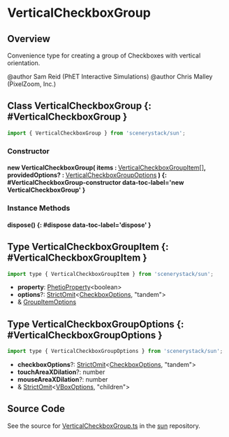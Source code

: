 # VerticalCheckboxGroup

## Overview

Convenience type for creating a group of Checkboxes with vertical orientation.

@author Sam Reid (PhET Interactive Simulations)
@author Chris Malley (PixelZoom, Inc.)

## Class VerticalCheckboxGroup {: #VerticalCheckboxGroup }


```js
import { VerticalCheckboxGroup } from 'scenerystack/sun';
```
### Constructor

#### new VerticalCheckboxGroup( items : <span style="font-weight: 400;">[VerticalCheckboxGroupItem](../sun/VerticalCheckboxGroup.md#VerticalCheckboxGroupItem)[]</span>, providedOptions? : <span style="font-weight: 400;">[VerticalCheckboxGroupOptions](../sun/VerticalCheckboxGroup.md#VerticalCheckboxGroupOptions)</span> ) {: #VerticalCheckboxGroup-constructor data-toc-label='new VerticalCheckboxGroup' }

### Instance Methods

#### dispose() {: #dispose data-toc-label='dispose' }



## Type VerticalCheckboxGroupItem {: #VerticalCheckboxGroupItem }


```js
import type { VerticalCheckboxGroupItem } from 'scenerystack/sun';
```


- **property**: [PhetioProperty](../axon/PhetioProperty.md)&lt;<span style="color: hsla(calc(var(--md-hue) + 180deg),80%,40%,1);">boolean</span>&gt;
- **options**?: [StrictOmit](../phet-core/StrictOmit.md)&lt;[CheckboxOptions](../sun/Checkbox.md#CheckboxOptions), "tandem"&gt;
- &amp; [GroupItemOptions](../sun/GroupItemOptions.md)




## Type VerticalCheckboxGroupOptions {: #VerticalCheckboxGroupOptions }


```js
import type { VerticalCheckboxGroupOptions } from 'scenerystack/sun';
```


- **checkboxOptions**?: [StrictOmit](../phet-core/StrictOmit.md)&lt;[CheckboxOptions](../sun/Checkbox.md#CheckboxOptions), "tandem"&gt;
- **touchAreaXDilation**?: <span style="color: hsla(calc(var(--md-hue) + 180deg),80%,40%,1);">number</span>
- **mouseAreaXDilation**?: <span style="color: hsla(calc(var(--md-hue) + 180deg),80%,40%,1);">number</span>
- &amp; [StrictOmit](../phet-core/StrictOmit.md)&lt;[VBoxOptions](../scenery/VBox.md#VBoxOptions), "children"&gt;




## Source Code

See the source for [VerticalCheckboxGroup.ts](https://github.com/phetsims/sun/blob/main/js/VerticalCheckboxGroup.ts) in the [sun](https://github.com/phetsims/sun) repository.
